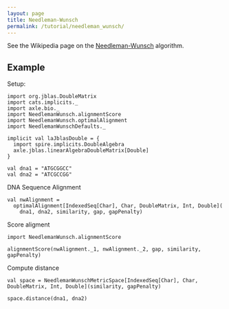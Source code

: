 ```yaml
---
layout: page
title: Needleman-Wunsch
permalink: /tutorial/needleman_wunsch/
---
```


See the Wikipedia page on the 
[Needleman-Wunsch](https://en.wikipedia.org/wiki/Needleman%E2%80%93Wunsch_algorithm) algorithm.

## Example

Setup:

```tut:book:silent
import org.jblas.DoubleMatrix
import cats.implicits._
import axle.bio._
import NeedlemanWunsch.alignmentScore
import NeedlemanWunsch.optimalAlignment
import NeedlemanWunschDefaults._

implicit val laJblasDouble = {
  import spire.implicits.DoubleAlgebra
  axle.jblas.linearAlgebraDoubleMatrix[Double]
}

val dna1 = "ATGCGGCC"
val dna2 = "ATCGCCGG"
```

DNA Sequence Alignment

```tut:book
val nwAlignment =
  optimalAlignment[IndexedSeq[Char], Char, DoubleMatrix, Int, Double](
    dna1, dna2, similarity, gap, gapPenalty)
```

Score aligment

```tut:book
import NeedlemanWunsch.alignmentScore

alignmentScore(nwAlignment._1, nwAlignment._2, gap, similarity, gapPenalty)
```

Compute distance

```tut:book
val space = NeedlemanWunschMetricSpace[IndexedSeq[Char], Char, DoubleMatrix, Int, Double](similarity, gapPenalty)

space.distance(dna1, dna2)
```
